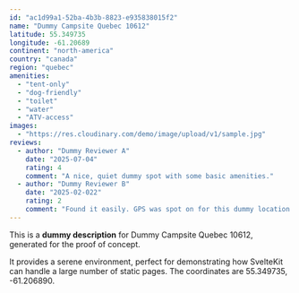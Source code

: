 ```yaml
---
id: "ac1d99a1-52ba-4b3b-8823-e935838015f2"
name: "Dummy Campsite Quebec 10612"
latitude: 55.349735
longitude: -61.20689
continent: "north-america"
country: "canada"
region: "quebec"
amenities:
  - "tent-only"
  - "dog-friendly"
  - "toilet"
  - "water"
  - "ATV-access"
images:
  - "https://res.cloudinary.com/demo/image/upload/v1/sample.jpg"
reviews:
  - author: "Dummy Reviewer A"
    date: "2025-07-04"
    rating: 4
    comment: "A nice, quiet dummy spot with some basic amenities."
  - author: "Dummy Reviewer B"
    date: "2025-02-022"
    rating: 2
    comment: "Found it easily. GPS was spot on for this dummy location."
---
```


This is a **dummy description** for Dummy Campsite Quebec 10612, generated for the proof of concept.

It provides a serene environment, perfect for demonstrating how SvelteKit can handle a large number of static pages. The coordinates are 55.349735, -61.206890.
